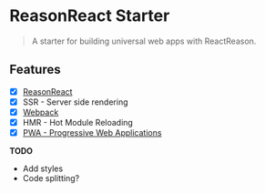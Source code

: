 # ReasonReact Starter

> A starter for building universal web apps with ReactReason.

## Features

- [x] [ReasonReact](https://reasonml.github.io/reason-react/)
- [x] SSR - Server side rendering
- [x] [Webpack](https://webpack.js.org/)
- [x] HMR - Hot Module Reloading
- [x] [PWA - Progressive Web Applications](https://developers.google.com/web/progressive-web-apps/)

**TODO**
- Add styles
- Code splitting?